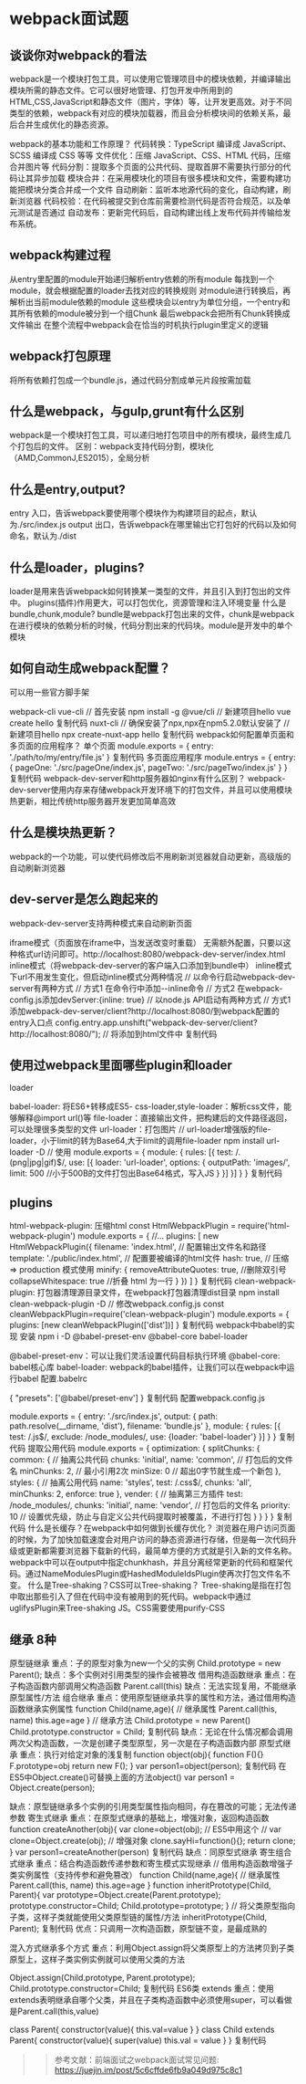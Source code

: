 # webpack面试题


## 谈谈你对webpack的看法

webpack是一个模块打包工具，可以使用它管理项目中的模块依赖，并编译输出模块所需的静态文件。它可以很好地管理、打包开发中所用到的HTML,CSS,JavaScript和静态文件（图片，字体）等，让开发更高效。对于不同类型的依赖，webpack有对应的模块加载器，而且会分析模块间的依赖关系，最后合并生成优化的静态资源。

webpack的基本功能和工作原理？
代码转换：TypeScript 编译成 JavaScript、SCSS 编译成 CSS 等等
文件优化：压缩 JavaScript、CSS、HTML 代码，压缩合并图片等
代码分割：提取多个页面的公共代码、提取首屏不需要执行部分的代码让其异步加载
模块合并：在采用模块化的项目有很多模块和文件，需要构建功能把模块分类合并成一个文件
自动刷新：监听本地源代码的变化，自动构建，刷新浏览器
代码校验：在代码被提交到仓库前需要检测代码是否符合规范，以及单元测试是否通过
自动发布：更新完代码后，自动构建出线上发布代码并传输给发布系统。

## webpack构建过程

从entry里配置的module开始递归解析entry依赖的所有module
每找到一个module，就会根据配置的loader去找对应的转换规则
对module进行转换后，再解析出当前module依赖的module
这些模块会以entry为单位分组，一个entry和其所有依赖的module被分到一个组Chunk
最后webpack会把所有Chunk转换成文件输出
在整个流程中webpack会在恰当的时机执行plugin里定义的逻辑

## webpack打包原理

将所有依赖打包成一个bundle.js，通过代码分割成单元片段按需加载

## 什么是webpack，与gulp,grunt有什么区别

webpack是一个模块打包工具，可以递归地打包项目中的所有模块，最终生成几个打包后的文件。
区别：webpack支持代码分割，模块化（AMD,CommonJ,ES2015），全局分析

## 什么是entry,output?

entry 入口，告诉webpack要使用哪个模块作为构建项目的起点，默认为./src/index.js
output 出口，告诉webpack在哪里输出它打包好的代码以及如何命名，默认为./dist

## 什么是loader，plugins?

loader是用来告诉webpack如何转换某一类型的文件，并且引入到打包出的文件中。
plugins(插件)作用更大，可以打包优化，资源管理和注入环境变量
什么是bundle,chunk,module?
bundle是webpack打包出来的文件，chunk是webpack在进行模块的依赖分析的时候，代码分割出来的代码块。module是开发中的单个模块

## 如何自动生成webpack配置？

可以用一些官方脚手架

webpack-cli
vue-cli
// 首先安装
npm install -g @vue/cli
// 新建项目hello
vue create hello
复制代码
nuxt-cli
// 确保安装了npx,npx在npm5.2.0默认安装了
// 新建项目hello
npx create-nuxt-app hello
复制代码
webpack如何配置单页面和多页面的应用程序？
单个页面
module.exports = {
    entry: './path/to/my/entry/file.js'
}
复制代码
多页面应用程序
module.entrys = {
    entry: {
        pageOne: './src/pageOne/index.js',
        pageTwo: './src/pageTwo/index.js'
    }
}
复制代码
webpack-dev-server和http服务器如nginx有什么区别？
webpack-dev-server使用内存来存储webpack开发环境下的打包文件，并且可以使用模块热更新，相比传统http服务器开发更加简单高效

## 什么是模块热更新？

webpack的一个功能，可以使代码修改后不用刷新浏览器就自动更新，高级版的自动刷新浏览器

## dev-server是怎么跑起来的

webpack-dev-server支持两种模式来自动刷新页面

iframe模式（页面放在iframe中，当发送改变时重载） 无需额外配置，只要以这种格式url访问即可。http://localhost:8080/webpack-dev-server/index.html
inline模式（将webpack-dev-server的客户端入口添加到bundle中） inline模式下url不用发生变化，但启动inline模式分两种情况
// 以命令行启动webpack-dev-server有两种方式
// 方式1 在命令行中添加--inline命令
// 方式2 在webpack-config.js添加devServer:{inline: true}
// 以node.js API启动有两种方式
// 方式1 添加webpack-dev-server/client?http://localhost:8080/到webpack配置的entry入口点
config.entry.app.unshift("webpack-dev-server/client?http://localhost:8080/");
// 将<script src="http://localhost:8080/webpack-dev-server.js"></script>添加到html文件中
复制代码

## 使用过webpack里面哪些plugin和loader

loader

babel-loader: 将ES6+转移成ES5-
css-loader,style-loader：解析css文件，能够解释@import url()等
file-loader：直接输出文件，把构建后的文件路径返回，可以处理很多类型的文件
url-loader：打包图片
// url-loader增强版的file-loader，小于limit的转为Base64,大于limit的调用file-loader
npm install url-loader -D
// 使用
module.exports = {
    module: {
        rules: [{
            test: /\.(png|jpg|gif)$/,
            use: [{
                loader: 'url-loader',
                options: {
                    outputPath: 'images/',
                    limit: 500 //小于500B的文件打包出Base64格式，写入JS
                }
            }]
        }]
    }
}
复制代码

## plugins

html-webpack-plugin: 压缩html
const HtmlWebpackPlugin = require('html-webpack-plugin')
module.exports = {
  //...
  plugins: [
    new HtmlWebpackPlugin({
      filename: 'index.html', // 配置输出文件名和路径
      template: './public/index.html', // 配置要被编译的html文件
      hash: true,
      // 压缩 => production 模式使用
      minify: {
        removeAttributeQuotes: true, //删除双引号
        collapseWhitespace: true //折叠 html 为一行
      }
    })
  ]
}
复制代码
clean-webpack-plugin: 打包器清理源目录文件，在webpack打包器清理dist目录
npm install clean-webpack-plugin -D
// 修改webpack.config.js
const cleanWebpackPlugin=require('clean-webpack-plugin')
module.exports = {
    plugins: [new cleanWebpackPlugin(['dist'])]
}
复制代码
webpack中babel的实现
安装 npm i -D @babel-preset-env @babel-core babel-loader

@babel-preset-env：可以让我们灵活设置代码目标执行环境
@babel-core: babel核心库
babel-loader: webpack的babel插件，让我们可以在webpack中运行babel
配置.babelrc

{
    "presets": ['@babel/preset-env']
}
复制代码
配置webpack.config.js

module.exports = {
    entry: './src/index.js',
    output: {
        path: path.resolve(__dirname, 'dist'),
        filename: 'bundle.js'
    },
    module: {
        rules: [{
            test: /\.js$/,
            exclude: /node_modules/,
            use: {loader: 'babel-loader'}
        }]
    }
}
复制代码
提取公用代码
module.exports = {
    optimization: {
        splitChunks: {
            common: {
                // 抽离公共代码
                chunks: 'initial',
                name: 'common', // 打包后的文件名
                minChunks: 2, // 最小引用2次
                minSize: 0 // 超出0字节就生成一个新包
            },
            styles: {
                // 抽离公用代码
                name: 'styles',
                test: /\.css$/,
                chunks: 'all',
                minChunks: 2,
                enforce: true
            },
            vender: {
                // 抽离第三方插件
                test: /node_modules/,
                chunks: 'initial',
                name: 'vendor', // 打包后的文件名
                priority: 10 // 设置优先级，防止与自定义公共代码提取时被覆盖，不进行打包
            }
        }
    }
}
复制代码
什么是长缓存？在webpack中如何做到长缓存优化？
浏览器在用户访问页面的时候，为了加快加载速度会对用户访问的静态资源进行存储，但是每一次代码升级或更新都需要浏览器下载新的代码，最简单方便的方式就是引入新的文件名称。
webpack中可以在output中指定chunkhash，并且分离经常更新的代码和框架代码。通过NameModulesPlugin或HashedModuleIdsPlugin使再次打包文件名不变。
什么是Tree-shaking？CSS可以Tree-shaking？
Tree-shaking是指在打包中取出那些引入了但在代码中没有被用到的死代码。webpack中通过uglifysPlugin来Tree-shaking JS。CSS需要使用purify-CSS

## 继承 8种

原型链继承
重点：子的原型对象为new一个父的实例 Child.prototype = new Parent();
缺点：多个实例对引用类型的操作会被篡改
借用构造函数继承
重点：在子构造函数内部调用父构造函数 Parent.call(this)
缺点：无法实现复用，不能继承原型属性/方法
组合继承
重点：使用原型链继承共享的属性和方法，通过借用构造函数继承实例属性
function Child(name,age){
    // 继承属性
    Parent.call(this, name)
    this.age=age
}
// 继承方法
Child.prototype = new Parent()
Child.prototype.constructor = Child;
复制代码
缺点：无论在什么情况都会调用两次父构造函数，一次是创建子类型原型，另一次是在子构造函数内部
原型式继承
重点：执行对给定对象的浅复制
function object(obj){
    function F(){}
    F.prototype=obj
    return new F();
}
var person1=object(person);
复制代码
在ES5中Object.create()可替换上面的方法object() var person1 = Object.create(person);

缺点：原型链继承多个实例的引用类型属性指向相同，存在篡改的可能；无法传递参数
寄生式继承
重点：在原型式继承的基础上，增强对象，返回构造函数
function createAnother(obj){
    var clone=object(obj);
    // ES5中用这个
    // var clone=Object.create(obj);
    // 增强对象
    clone.sayHi=function(){};
    return clone;
}
var person1=createAnother(person)
复制代码
缺点：同原型式继承
寄生组合式继承
重点：结合构造函数传递参数和寄生模式实现继承
// 借用构造函数增强子类实例属性（支持传参和避免篡改）
function Child(name,age){
    // 继承属性
    Parent.call(this, name)
    this.age=age
}
function inheritPrototype(Child, Parent){
    var prototype=Object.create(Parent.prototype);
    prototype.constructor=Child;
    Child.prototype=prototype;
}
// 将父类原型指向子类，这样子类就能使用父类原型链的属性/方法
inheritPrototype(Child, Parent);
复制代码
优点：只调用一次构造函数，原型链不变，是最成熟的

混入方式继承多个方式
重点：利用Object.assign将父类原型上的方法拷贝到子类原型上，这样子类实例实例就可以使用父类的方法

Object.assign(Child.prototype, Parent.prototype);
Child.prototype.constructor=Child;
复制代码
ES6类 extends
重点：使用extends表明继承自哪个父类，并且在子类构造函数中必须使用super，可以看做是Parent.call(this,value)

class Parent{
    constructor(value){
        this.val=value
    }
}
class Child extends Parent{
    constructor(value){
        super(value)
        this.val = value
    }
}
复制代码
>> 参考文献：前端面试之webpack面试常见问题: https://juejin.im/post/5c6cffde6fb9a049d975c8c1
